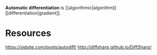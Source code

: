 **Automatic differentiation** is [[algorithmic|algorithm]] [[differentiation|gradient]].


# Resources

https://sidsite.com/posts/autodiff/
http://diffsharp.github.io/DiffSharp/